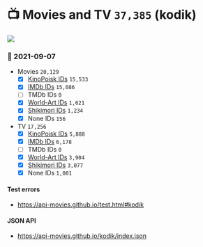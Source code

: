 # :tv: Movies and TV `37,385` (kodik)

<a href="https://API-Movies.github.io"><img src="https://API-Movies.github.io/banner.png?cache"></a>

### :date: 2021-09-07
- Movies `20,129`
  - [x] <a href="https://API-Movies.github.io/kodik/movie_kinopoisk_ids.json">KinoPoisk IDs</a> `15,533`
  - [x] <a href="https://API-Movies.github.io/kodik/movie_imdb_ids.json">IMDb IDs</a> `15,086`
  - [ ] TMDb IDs `0`
  - [x] <a href="https://API-Movies.github.io/kodik/movie_world_art_ids.json">World-Art IDs</a> `1,621`
  - [x] <a href="https://API-Movies.github.io/kodik/movie_shikimori_ids.json">Shikimori IDs</a> `1,234`
  - [x] None IDs `156`
- TV `17,256`
  - [x] <a href="https://API-Movies.github.io/kodik/tv_kinopoisk_ids.json">KinoPoisk IDs</a> `5,888`
  - [x] <a href="https://API-Movies.github.io/kodik/tv_imdb_ids.json">IMDb IDs</a> `6,178`
  - [ ] TMDb IDs `0`
  - [x] <a href="https://API-Movies.github.io/kodik/tv_world_art_ids.json">World-Art IDs</a> `3,904`
  - [x] <a href="https://API-Movies.github.io/kodik/tv_shikimori_ids.json">Shikimori IDs</a> `3,077`
  - [x] None IDs `1,001`
#### Test errors
- <a href='https://api-movies.github.io/test.html#kodik'>https://api-movies.github.io/test.html#kodik</a>
#### JSON API
- <a href='https://api-movies.github.io/kodik/index.json'>https://api-movies.github.io/kodik/index.json</a>
